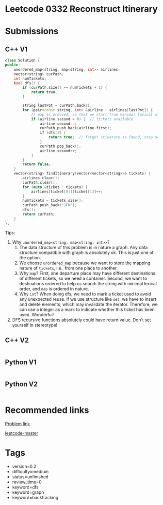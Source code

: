 # Leetcode 0332 Reconstruct Itinerary

# Submissions

## C++ V1

```C++
class Solution {
public:
    unordered_map<string, map<string, int>> airlines;
    vector<string> curPath;
    int numTickets;
    bool dfs() {
        if (curPath.size() == numTickets + 1) {
            return true;
        }

        string lastPot = curPath.back();
        for (pair<const string, int> &airline : airlines[lastPot]) {
            // map is ordered, so that we start from minimal lexical string
            if (airline.second > 0) {  // tickets available
                airline.second--;
                curPath.push_back(airline.first);
                if (dfs()) {
                    return true;  // Target itinerary is found, stop searching
                }
                curPath.pop_back();
                airline.second++;
            }
        }
        return false;
    }
    vector<string> findItinerary(vector<vector<string>>& tickets) {
        airlines.clear();
        curPath.clear();
        for (auto &ticket : tickets) {
            airlines[ticket[0]][ticket[1]]++;
        }
        numTickets = tickets.size();
        curPath.push_back("JFK");
        dfs();
        return curPath;
    }
};
```

Tips:

1. Why `unordered_map<string, map<string, int>>`? 
   1. The data structure of this problem is in nature a graph. Any data structure compatible with graph is absolutely ok. This is just one of the option.
   2. We choose `unordered_map` because we want to store the mapping nature of `tickets`, i.e., from one place to another. 
   3. Why `map`? First, one departure place may have different destinations of different tickets, so we need a container. Second, we want to destinations ordered to help us search the string with minimal lexical order, and `map` is ordered in nature.
   4. Why `int`? When doing dfs, we need to mark a ticket used to avoid any unexpected reuse. If we use structure like `set`, we have to insert and delete elements, which may invalidate the iterator. Therefore, we can use a integer as a mark to indicate whether this ticket has been used. Wonderful!
2. DFS recursive functions absolutely could have return value. Don't set yourself in stereotype!


## C++ V2

```C++
```



## Python V1

```python
```



## Python V2

```python

```


# Recommended links

[Problem link](https://leetcode.com/problems/reconstruct-itinerary/description/)

[leetcode-master](https://github.com/youngyangyang04/leetcode-master/blob/master/problems/0332.%E9%87%8D%E6%96%B0%E5%AE%89%E6%8E%92%E8%A1%8C%E7%A8%8B.md)


# Tags

- version=0.2
- difficulty=medium
- status=unfinished
- review_time=0
- keyword=dfs
- keyword=graph
- keyword=backtracking